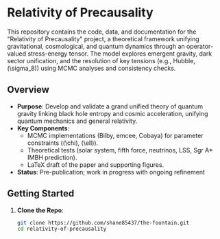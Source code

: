 # Relativity of Precausality

This repository contains the code, data, and documentation for the "Relativity of Precausality" project, a theoretical framework unifying gravitational, cosmological, and quantum dynamics through an operator-valued stress-energy tensor. The model explores emergent gravity, dark sector unification, and the resolution of key tensions (e.g., Hubble, \(\sigma_8\)) using MCMC analyses and consistency checks.

## Overview

- **Purpose**: Develop and validate a grand unified theory of quantum gravity linking black hole entropy and cosmic acceleration, unifying quantum mechanics and general relativity.
- **Key Components**: 
  - MCMC implementations (Bilby, emcee, Cobaya) for parameter constraints (\(\chi\), \(\ell\)).
  - Theoretical tests (solar system, fifth force, neutrinos, LSS, Sgr A* IMBH prediction).
  - LaTeX draft of the paper and supporting figures.
- **Status**: Pre-publication; work in progress with ongoing refinement

## Getting Started

1. **Clone the Repo**:
   ```bash
   git clone https://github.com/shane85437/the-fountain.git
   cd relativity-of-precausality